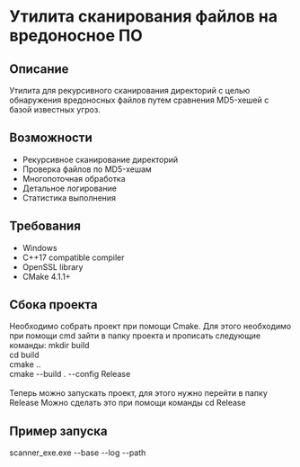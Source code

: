 # Утилита сканирования файлов на вредоносное ПО

## Описание
Утилита для рекурсивного сканирования директорий с целью обнаружения вредоносных файлов путем сравнения MD5-хешей с базой известных угроз.

## Возможности
- Рекурсивное сканирование директорий
- Проверка файлов по MD5-хешам
- Многопоточная обработка
- Детальное логирование
- Статистика выполнения

## Требования
- Windows
- C++17 compatible compiler
- OpenSSL library
- CMake 4.1.1+

## Сбока проекта
Необходимо собрать проект при помощи Cmake.
Для этого необходимо при помощи cmd зайти в папку проекта
и прописать следующие команды:
mkdir build<br>
cd build<br>
cmake ..<br>
cmake --build . --config Release <br>
<br>
Теперь можно запускать проект, для этого нужно перейти в папку Release
Можно сделать это при помощи команды cd Release

## Пример запуска
scanner_exe.exe --base --log --path
